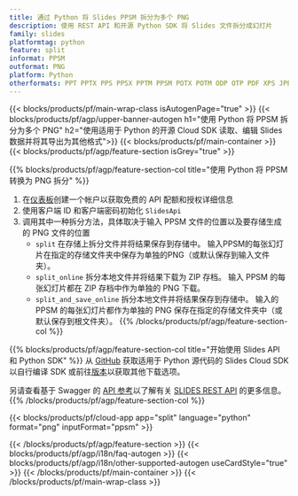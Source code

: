 ```yaml
---
title: 通过 Python 将 Slides PPSM 拆分为多个 PNG
description: 使用 REST API 和开源 Python SDK 将 Slides 文件拆分成幻灯片
family: slides
platformtag: python
feature: split
informat: PPSM
outformat: PNG
platform: Python
otherformats: PPT PPTX PPS PPSX PPTM PPSM POTX POTM ODP OTP PDF XPS JPEG BMP TIFF SVG HTML5 GIF XAML
---
```


{{< blocks/products/pf/main-wrap-class isAutogenPage="true" >}}
{{< blocks/products/pf/agp/upper-banner-autogen h1="使用 Python 将 PPSM 拆分为多个 PNG" h2="使用适用于 Python 的开源 Cloud SDK 读取、编辑 Slides 数据并将其导出为其他格式">}}
{{< blocks/products/pf/main-container >}}
{{< blocks/products/pf/agp/feature-section isGrey="true" >}}

{{% blocks/products/pf/agp/feature-section-col title="使用 Python 将 PPSM 转换为 PNG 拆分" %}}
1. 在<a href="https://dashboard.aspose.cloud/">仪表板</a>创建一个帐户以获取免费的 API 配额和授权详细信息
1. 使用客户端 ID 和客户端密码初始化 ```SlidesApi```
1. 调用其中一种拆分方法，具体取决于输入 PPSM 文件的位置以及要存储生成的 PNG 文件的位置
    - ```split``` 在存储上拆分文件并将结果保存到存储中。 输入PPSM的每张幻灯片在指定的存储文件夹中保存为单独的PNG（或默认保存到输入文件夹）。
    - ```split_online``` 拆分本地文件并将结果下载为 ZIP 存档。 输入 PPSM 的每张幻灯片都在 ZIP 存档中作为单独的 PNG 下载。
    - ```split_and_save_online``` 拆分本地文件并将结果保存到存储中。 输入的 PPSM 的每张幻灯片都作为单独的 PNG 保存在指定的存储文件夹中（或默认保存到根文件夹）。
{{% /blocks/products/pf/agp/feature-section-col %}}

{{% blocks/products/pf/agp/feature-section-col title="开始使用 Slides API 和 Python SDK" %}}
从 [GitHub](https://github.com/aspose-slides-cloud/aspose-slides-cloud-python) 获取适用于 Python 源代码的 Slides Cloud SDK 以自行编译 SDK 或前往[版本](https://releases.aspose.cloud/)以获取其他下载选项。
 
另请查看基于 Swagger 的 [API 参考](https://apireference.aspose.cloud/slides/)以了解有关 [SLIDES REST API](https://products.aspose.cloud/slides/curl/) 的更多信息。
{{% /blocks/products/pf/agp/feature-section-col %}}

{{< blocks/products/pf/cloud-app app="split" language="python" format="png" inputFormat="ppsm" >}}

{{< /blocks/products/pf/agp/feature-section >}}
{{< blocks/products/pf/agp/i18n/faq-autogen >}}
{{< blocks/products/pf/agp/i18n/other-supported-autogen useCardStyle="true" >}}
{{< /blocks/products/pf/main-container >}}
{{< /blocks/products/pf/main-wrap-class >}}
